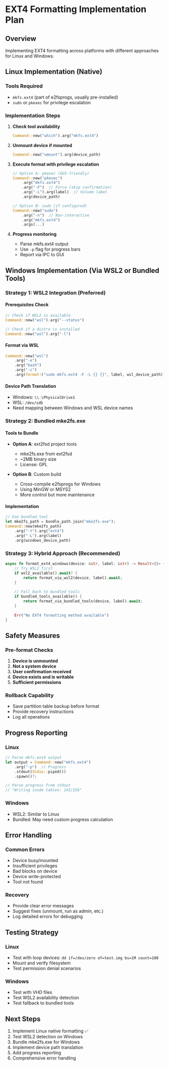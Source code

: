 # EXT4 Formatting Implementation Plan

## Overview
Implementing EXT4 formatting across platforms with different approaches for Linux and Windows.

## Linux Implementation (Native)

### Tools Required
- `mkfs.ext4` (part of e2fsprogs, usually pre-installed)
- `sudo` or `pkexec` for privilege escalation

### Implementation Steps
1. **Check tool availability**
   ```rust
   Command::new("which").arg("mkfs.ext4")
   ```

2. **Unmount device if mounted**
   ```rust
   Command::new("umount").arg(device_path)
   ```

3. **Execute format with privilege escalation**
   ```rust
   // Option A: pkexec (GUI-friendly)
   Command::new("pkexec")
       .arg("mkfs.ext4")
       .arg("-F")  // Force (skip confirmation)
       .arg("-L").arg(label)  // Volume label
       .arg(device_path)
   
   // Option B: sudo (if configured)
   Command::new("sudo")
       .arg("-n")  // Non-interactive
       .arg("mkfs.ext4")
       .args(...)
   ```

4. **Progress monitoring**
   - Parse mkfs.ext4 output
   - Use `-p` flag for progress bars
   - Report via IPC to GUI

## Windows Implementation (Via WSL2 or Bundled Tools)

### Strategy 1: WSL2 Integration (Preferred)

#### Prerequisites Check
```rust
// Check if WSL2 is available
Command::new("wsl").arg("--status")

// Check if a distro is installed
Command::new("wsl").arg("-l")
```

#### Format via WSL
```rust
Command::new("wsl")
    .arg("-e")
    .arg("bash")
    .arg("-c")
    .arg(format!("sudo mkfs.ext4 -F -L {} {}", label, wsl_device_path))
```

#### Device Path Translation
- Windows: `\\.\PhysicalDrive1`
- WSL: `/dev/sdb`
- Need mapping between Windows and WSL device names

### Strategy 2: Bundled mke2fs.exe

#### Tools to Bundle
- **Option A**: ext2fsd project tools
  - mke2fs.exe from ext2fsd
  - ~2MB binary size
  - License: GPL

- **Option B**: Custom build
  - Cross-compile e2fsprogs for Windows
  - Using MinGW or MSYS2
  - More control but more maintenance

#### Implementation
```rust
// Use bundled tool
let mke2fs_path = bundle_path.join("mke2fs.exe");
Command::new(mke2fs_path)
    .arg("-t").arg("ext4")
    .arg("-L").arg(label)
    .arg(windows_device_path)
```

### Strategy 3: Hybrid Approach (Recommended)

```rust
async fn format_ext4_windows(device: &str, label: &str) -> Result<()> {
    // Try WSL2 first
    if wsl2_available().await? {
        return format_via_wsl2(device, label).await;
    }
    
    // Fall back to bundled tools
    if bundled_tools_available() {
        return format_via_bundled_tools(device, label).await;
    }
    
    Err("No EXT4 formatting method available")
}
```

## Safety Measures

### Pre-format Checks
1. **Device is unmounted**
2. **Not a system device**
3. **User confirmation received**
4. **Device exists and is writable**
5. **Sufficient permissions**

### Rollback Capability
- Save partition table backup before format
- Provide recovery instructions
- Log all operations

## Progress Reporting

### Linux
```rust
// Parse mkfs.ext4 output
let output = Command::new("mkfs.ext4")
    .arg("-p")  // Progress
    .stdout(Stdio::piped())
    .spawn()?;

// Parse progress from stdout
// "Writing inode tables: 142/256"
```

### Windows
- WSL2: Similar to Linux
- Bundled: May need custom progress calculation

## Error Handling

### Common Errors
- Device busy/mounted
- Insufficient privileges  
- Bad blocks on device
- Device write-protected
- Tool not found

### Recovery
- Provide clear error messages
- Suggest fixes (unmount, run as admin, etc.)
- Log detailed errors for debugging

## Testing Strategy

### Linux
- Test with loop devices: `dd if=/dev/zero of=test.img bs=1M count=100`
- Mount and verify filesystem
- Test permission denial scenarios

### Windows  
- Test with VHD files
- Test WSL2 availability detection
- Test fallback to bundled tools

## Next Steps

1. Implement Linux native formatting ✅
2. Test WSL2 detection on Windows
3. Bundle mke2fs.exe for Windows
4. Implement device path translation
5. Add progress reporting
6. Comprehensive error handling